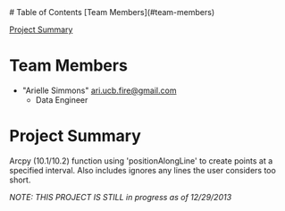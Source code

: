 
<html>
<head>
</head>
<body>
# Table of Contents
[Team Members](#team-members)

[Project Summary](#project-summary)

# <a name="team-members"></a>Team Members
* "Arielle Simmons" <ari.ucb.fire@gmail.com>
	- Data Engineer 
	
# <a name="project-summary"></a>Project Summary

Arcpy (10.1/10.2) function using 'positionAlongLine' to create points
at a specified interval. Also includes ignores any lines the user considers 
too short.



*NOTE: THIS PROJECT IS STILL in progress as of 12/29/2013*
 
</body>
</html>